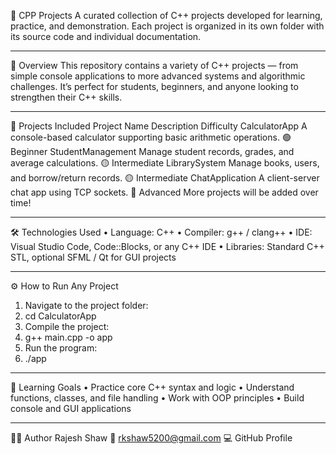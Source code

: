 🚀 CPP Projects
A curated collection of C++ projects developed for learning, practice, and demonstration.
Each project is organized in its own folder with its source code and individual documentation.
________________________________________
📘 Overview
This repository contains a variety of C++ projects — from simple console applications to more advanced systems and algorithmic challenges.
It’s perfect for students, beginners, and anyone looking to strengthen their C++ skills.
________________________________________
🧩 Projects Included
Project Name	Description	Difficulty
CalculatorApp	A console-based calculator supporting basic arithmetic operations.	🟢 Beginner
StudentManagement	Manage student records, grades, and average calculations.	🟡 Intermediate
LibrarySystem	Manage books, users, and borrow/return records.	🟡 Intermediate
ChatApplication	A client-server chat app using TCP sockets.	🔴 Advanced
More projects will be added over time!
________________________________________
🛠️ Technologies Used
•	Language: C++
•	Compiler: g++ / clang++
•	IDE: Visual Studio Code, Code::Blocks, or any C++ IDE
•	Libraries: Standard C++ STL, optional SFML / Qt for GUI projects
________________________________________
⚙️ How to Run Any Project
1.	Navigate to the project folder:
2.	cd CalculatorApp
3.	Compile the project:
4.	g++ main.cpp -o app
5.	Run the program:
6.	./app
________________________________________
🧠 Learning Goals
•	Practice core C++ syntax and logic
•	Understand functions, classes, and file handling
•	Work with OOP principles
•	Build console and GUI applications
________________________________________
👨‍💻 Author
Rajesh Shaw
📧 rkshaw5200@gmail.com
💻 GitHub Profile